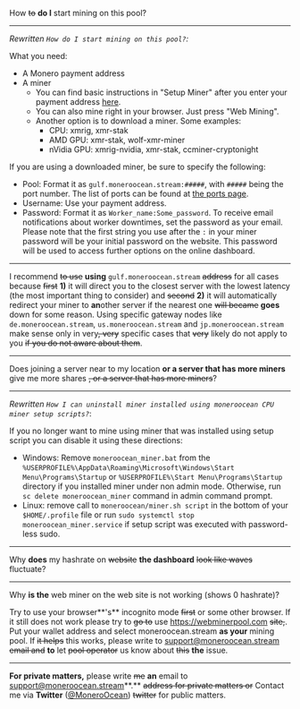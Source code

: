 How ~~to~~ **do I** start mining on this pool?  

***  

*Rewritten `How do I start mining on this pool?`:*

What you need:  
- A Monero payment address  
- A miner  
  - You can find basic instructions in "Setup Miner" after you enter your payment address [here](https://moneroocean.stream/#/dashboard).  
  - You can also mine right in your browser. Just press "Web Mining".  
  - Another option is to download a miner. Some examples:  
    - CPU: xmrig, xmr-stak  
    - AMD GPU: xmr-stak, wolf-xmr-miner  
    - nVidia GPU: xmrig-nvidia, xmr-stak, ccminer-cryptonight  

If you are using a downloaded miner, be sure to specify the following:  
  - Pool: Format it as `gulf.moneroocean.stream:#####`, with `#####` being the port number. The list of ports can be found at [the ports page](https://moneroocean.stream/#/ports).  
  - Username: Use your payment address.  
  - Password: Format it as `Worker_name:Some_password`. To receive email notifications about worker downtimes, set the password as your email. Please note that the first string you use after the `:` in your miner password will be your initial password on the website. This password will be used to access further options on the online dashboard.  

***  

I recommend ~~to use~~ **using** `gulf.moneroocean.stream` ~~address~~ for all cases because ~~first~~ **1)** it will direct you to the closest server with the lowest latency (the most important thing to consider) and ~~second~~ **2)** it will automatically redirect your miner to **an**other server if the nearest one ~~will became~~ **goes** down for some reason. Using specific gateway nodes like `de.moneroocean.stream`, `us.moneroocean.stream` and `jp.moneroocean.stream` make sense only in very~~, very~~ specific cases that ~~very~~ likely do not apply to you ~~if you do not aware about them~~.

***  

Does joining a server near to my location **or a server that has more miners** give me more shares ~~, or a server that has more miners~~?

***  

*Rewritten `How I can uninstall miner installed using moneroocean CPU miner setup scripts?`*:  

If you no longer want to mine using miner that was installed using setup script you can disable it using these directions:  
- Windows: Remove `moneroocean_miner.bat` from the  `%USERPROFILE%\AppData\Roaming\Microsoft\Windows\Start Menu\Programs\Startup` or `%USERPROFILE%\Start Menu\Programs\Startup` directory if you installed miner under non admin mode. Otherwise, run `sc delete moneroocean_miner` command in admin command prompt.  
- Linux: remove call to `moneroocean/miner.sh script` in the bottom of your `$HOME/.profile` file or run `sudo systemctl stop moneroocean_miner.service` if setup script was executed with password-less sudo.

***  

Why **does** my hashrate on ~~website~~ **the dashboard** ~~look like waves~~ fluctuate?

***

Why **is the** web miner on the web site is not working (shows 0 hashrate)?

Try to use your browser**'s** incognito mode ~~first~~ or some other browser. If it still does not work please try to ~~go to~~ use https://webminerpool.com ~~site,~~. Put your wallet address and select moneroocean.stream **as your** mining pool. If ~~it helps~~ this works, please write to support@moneroocean.stream ~~email and~~ **to** let ~~pool operator~~ us know about ~~this~~ **the** issue.

***

**For private matters,** please write ~~me~~ **an** email to support@moneroocean.stream**.** ~~address for private matters or~~ Contact me via **Twitter** ([@MoneroOcean](https://twitter.com/MoneroOcean)) ~~twitter~~ for public matters.
